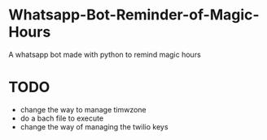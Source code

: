 # Whatsapp-Bot-Reminder-of-Magic-Hours
A whatsapp bot made with python to remind magic hours

# TODO
- change the way to manage timwzone
- do a bach file to execute
- change the way of managing the twilio keys
